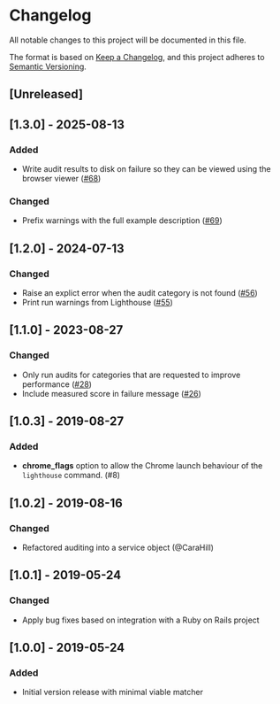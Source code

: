 # Changelog
All notable changes to this project will be documented in this file.

The format is based on [Keep a Changelog](https://keepachangelog.com/en/1.0.0/),
and this project adheres to [Semantic Versioning](https://semver.org/spec/v2.0.0.html).

## [Unreleased]

## [1.3.0] - 2025-08-13
### Added
- Write audit results to disk on failure so they can be viewed using the browser viewer ([#68](https://github.com/ackama/lighthouse-matchers/pull/68))

### Changed
- Prefix warnings with the full example description ([#69](https://github.com/ackama/lighthouse-matchers/pull/69))

## [1.2.0] - 2024-07-13
### Changed
- Raise an explict error when the audit category is not found ([#56](https://github.com/ackama/lighthouse-matchers/pull/56))
- Print run warnings from Lighthouse ([#55](https://github.com/ackama/lighthouse-matchers/pull/55))

## [1.1.0] - 2023-08-27
### Changed
- Only run audits for categories that are requested to improve performance ([#28](https://github.com/ackama/lighthouse-matchers/pull/28))
- Include measured score in failure message ([#26](https://github.com/ackama/lighthouse-matchers/pull/26))

## [1.0.3] - 2019-08-27
### Added
- **chrome_flags** option to allow the Chrome launch behaviour of the `lighthouse` command. (#8)

## [1.0.2] - 2019-08-16
### Changed
- Refactored auditing into a service object (@CaraHill)

## [1.0.1] - 2019-05-24
### Changed
- Apply bug fixes based on integration with a Ruby on Rails project

## [1.0.0] - 2019-05-24
### Added
- Initial version release with minimal viable matcher
